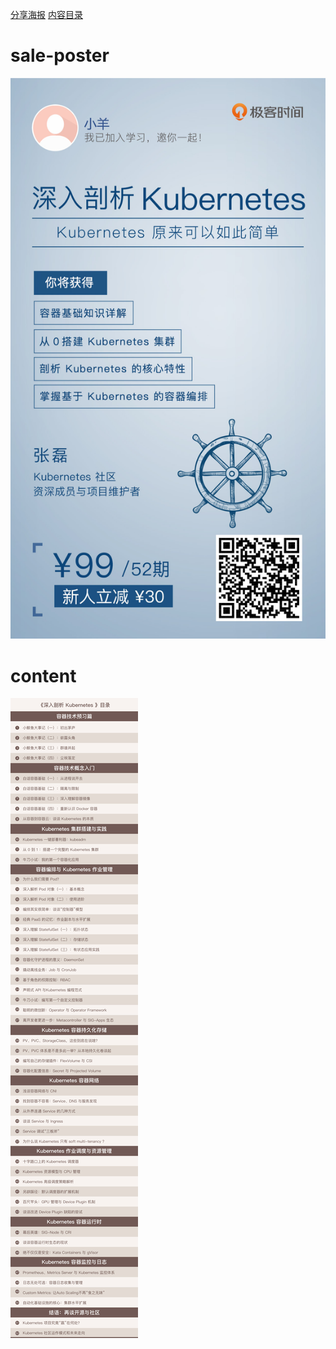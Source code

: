 
[分享海报](#sale-poster)
[内容目录](#content)

# sale-poster

![sale-poster](../img/116-sale-poster.jpg)
# content
![content](../img/116-content.jpg)
